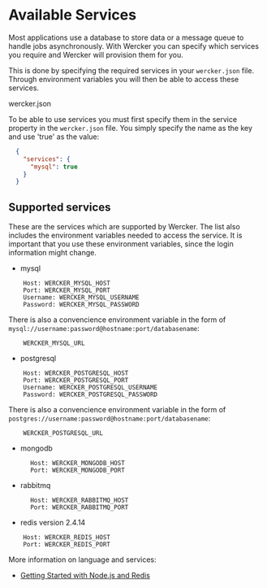 # Available Services

Most applications use a database to store data or a message queue to handle jobs asynchronously. With Wercker you can specify which services you require and Wercker will provision them for you.

This is done by specifying the required services in your `wercker.json` file. Through environment variables you will then be able to access these services.

wercker.json

To be able to use services you must first specify them in the service property in the `wercker.json` file. You simply specify the name as the key and use 'true' as the value:

``` json
  {
    "services": {
      "mysql": true
    }
  }
```

## Supported services

These are the services which are supported by Wercker. The list also includes the environment variables needed to access the service. It is important that you use these environment variables, since the login information might change.

* mysql
```
    Host: WERCKER_MYSQL_HOST
    Port: WERCKER_MYSQL_PORT
    Username: WERCKER_MYSQL_USERNAME
    Password: WERCKER_MYSQL_PASSWORD
```
There is also a convencience environment variable in the form of `mysql://username:password@hostname:port/databasename`:

```
    WERCKER_MYSQL_URL
```

* postgresql
```
    Host: WERCKER_POSTGRESQL_HOST
    Port: WERCKER_POSTGRESQL_PORT
    Username: WERCKER_POSTGRESQL_USERNAME
    Password: WERCKER_POSTGRESQL_PASSWORD
```
There is also a convencience environment variable in the form of `postgres://username:password@hostname:port/databasename`:

```
    WERCKER_POSTGRESQL_URL
```



* mongodb
```
      Host: WERCKER_MONGODB_HOST
      Port: WERCKER_MONGODB_PORT
```

* rabbitmq
```
      Host: WERCKER_RABBITMQ_HOST
      Port: WERCKER_RABBITMQ_PORT
```

* redis version 2.4.14
```
    Host: WERCKER_REDIS_HOST
    Port: WERCKER_REDIS_PORT
```

More information on language and services:

* [Getting Started with Node.js and Redis](/articles/nodejs-redis/)